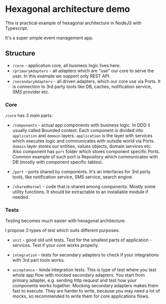 # Hexagonal architecture demo

This is practical example of hexagonal architecture in NodeJS with Typescript.

It's a super simple event management app.

## Structure

- `/core` - application core, all business logic lives here.
- `/primaryAdapters` - all adapters which are "use" our core to serve the user.
In this example we support only REST API.
- `/secondaryAdapters` - all driven adapters, which our core use via Ports. 
It is connection to 3rd party tools like DB, caches, notification service, SMS provider etc.

### Core

`/core` has 3 main parts:

- `/components` - actual app components with business logic. In DDD it usually called Bounded context. 
Each component is divided into `application` and `domain` layers. 
`application` is the layer with services which executes logic and communicates with outside world via Ports.
`domain` layer stores our entities, values objects, domain services etc.
Also component has `port` folder which stores component specific Ports. 
Common example of such port is Repository which communicates with DB (mostly with component specific tables).  

- `/port` - ports shared by components. 
It's an interfaces for 3rd party tools, like notification service, SMS service, search engine.

- `/sharedKernel` - code that is shared among components. Mostly some utility functions. 
It should be extractable to an installable module if needed. 


### Tests

Testing becomes much easier with hexagonal architecture.

I propose 3 types of test which suits different purposes:

- `unit` - good old unit tests. Test for the smallest parts of application - services. 
Test if your core works properly.

- `integration` - tests for secondary adapters to check if your integrations with 3rd part tools works.

- `acceptance` - kinda integration tests. This is type of test where you test whole app flow with mocked secondary adapters.
You start from primary adapter, e.g. sending http request and test how your components works together.
Mocking secondary adapters makes them fast to execute. They are harder to write, because you may need a lot of mocks,
so recommended to write them for core applications flows.
